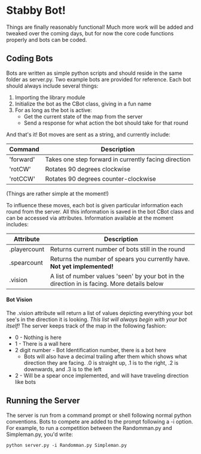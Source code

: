 # Stabby Bot!

Things are finally reasonably functional! Much more work will be added and tweaked over the coming days, but for now the core code functions properly and bots can be coded.

## Coding Bots
Bots are written as simple python scripts and should reside in the same folder as server.py. Two example bots are provided for reference. Each bot should always include several things:
  1. Importing the library module
  2. Initialize the bot as the CBot class, giving in a fun name 
  3. For as long as the bot is active:
     * Get the current state of the map from the server
	 * Send a response for what action the bot should take for that round

And that's it! Bot moves are sent as a string, and currently include:

  Command | Description
  --- | ---
  'forward' | Takes one step forward in currently facing direction
  'rotCW' | Rotates 90 degrees clockwise
  'rotCCW' | Rotates 90 degrees counter-clockwise

(Things are rather simple at the moment!)

To influence these moves, each bot is given particular information each round from the server. All this information is saved in the bot CBot class and can be accessed via attributes. Information available at the moment includes:

  Attribute | Description
  --- | ---
  .playercount | Returns current number of bots still in the round
  .spearcount | Returns the number of spears you currently have. **Not yet implemented!**
  .vision | A list of number values 'seen' by your bot in the direction in is facing. More details below

#### Bot Vision
The .vision attribute will return a list of values depicting everything your bot see's in the direction it is looking. *This list will always begin with your bot itself!* The server keeps track of the map in the following fashion:
  * 0 - Nothing is here
  * 1 - There is a wall here
  * 2 digit number - Bot Identification number, there is a bot here
    * Bots will also have a decimal trailing after them which shows what direction they are facing. .0 is straight up, .1 is to the right, .2 is downwards, and .3 is to the left
  * 2 - Will be a spear once implemented, and will have traveling direction like bots

## Running the Server
The server is run from a command prompt or shell following normal python conventions. Bots to compete are added to the prompt following a -i option. For example, to run a competition between the Randomman.py and Simpleman.py, you'd write:
```Shell
python server.py -i Randomman.py Simpleman.py
```
